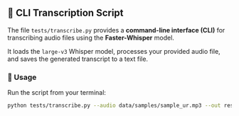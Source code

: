 ## 🧩 CLI Transcription Script

The file `tests/transcribe.py` provides a **command-line interface (CLI)** for transcribing audio files using the **Faster-Whisper** model.

It loads the `large-v3` Whisper model, processes your provided audio file, and saves the generated transcript to a text file.

### 🧠 Usage

Run the script from your terminal:

```bash
python tests/transcribe.py --audio data/samples/sample_ur.mp3 --out results/transcript.txt
